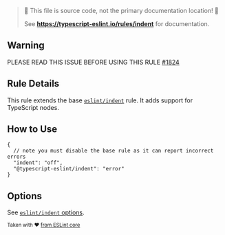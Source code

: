 > 🛑 This file is source code, not the primary documentation location! 🛑
>
> See **https://typescript-eslint.io/rules/indent** for documentation.

## Warning

PLEASE READ THIS ISSUE BEFORE USING THIS RULE [#1824](https://github.com/typescript-eslint/typescript-eslint/issues/1824)

## Rule Details

This rule extends the base [`eslint/indent`](https://eslint.org/docs/rules/indent) rule.
It adds support for TypeScript nodes.

## How to Use

```jsonc
{
  // note you must disable the base rule as it can report incorrect errors
  "indent": "off",
  "@typescript-eslint/indent": "error"
}
```

## Options

See [`eslint/indent` options](https://eslint.org/docs/rules/indent#options).

<sup>

Taken with ❤️ [from ESLint core](https://github.com/eslint/eslint/blob/main/docs/rules/indent.md)

</sup>
